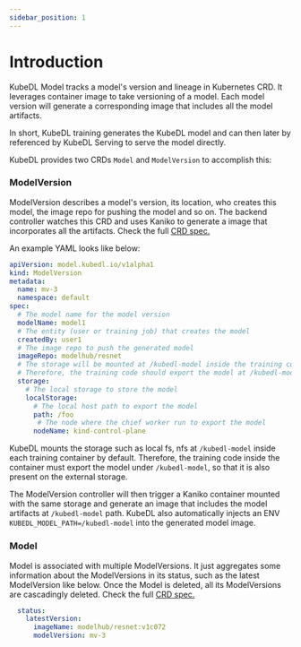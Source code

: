 ```yaml
---
sidebar_position: 1
---
```


# Introduction

KubeDL Model tracks a model's version and lineage in Kubernetes CRD. It leverages container image to take versioning of a model.
Each model version will generate a corresponding image that includes all the model artifacts.

In short, KubeDL training generates the KubeDL model and can then later by referenced by KubeDL Serving to serve the model directly.

KubeDL provides two CRDs `Model` and `ModelVersion` to accomplish this:

### ModelVersion

ModelVersion describes a model's version, its location, who creates this model, the image repo for pushing the model and so on.
The backend controller watches this CRD and uses Kaniko to generate a image that incorporates all the artifacts.
Check the full [CRD spec.](https://github.com/alibaba/kubedl/blob/master/apis/model/v1alpha1/modelversion_types.go)

An example YAML looks like below:

```YAML
apiVersion: model.kubedl.io/v1alpha1
kind: ModelVersion
metadata:
  name: mv-3
  namespace: default
spec:
  # The model name for the model version
  modelName: model1
  # The entity (user or training job) that creates the model
  createdBy: user1
  # The image repo to push the generated model
  imageRepo: modelhub/resnet
  # The storage will be mounted at /kubedl-model inside the training container.
  # Therefore, the training code should export the model at /kubedl-model path.
  storage:
    # The local storage to store the model
    localStorage:
      # The local host path to export the model
      path: /foo
       # The node where the chief worker run to export the model
      nodeName: kind-control-plane
```

KubeDL mounts the storage such as local fs, nfs at `/kubedl-model` inside each training container by default. Therefore,
the training code inside the container must export the model under `/kubedl-model`, so that it is also present on the external storage.

The ModelVersion controller will then trigger a Kaniko container mounted with the same storage and generate an image that includes the
model artifacts at `/kubedl-model` path.
KubeDL also automatically injects an ENV  `KUBEDL_MODEL_PATH=/kubedl-model` into the generated model image.

### Model

Model is associated with multiple ModelVersions. It just aggregates some information about the ModelVersions in its status, such as the latest ModelVersion like below.
Once the Model is deleted, all its ModelVersions are cascadingly deleted.
Check the full [CRD spec.](https://github.com/alibaba/kubedl/blob/master/apis/model/v1alpha1/model_types.go)

```YAML
  status:
    latestVersion:
      imageName: modelhub/resnet:v1c072
      modelVersion: mv-3
```
